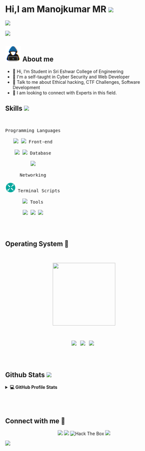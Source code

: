<h1> Hi,I am Manojkumar MR <img src = "https://raw.githubusercontent.com/MartinHeinz/MartinHeinz/master/wave.gif" width = 30px> </h1>
<p align='center'>
</p>

<p>
  <a href="https://github.com/DenverCoder1/readme-typing-svg"><img src="https://readme-typing-svg.herokuapp.com?&font=IBM+Plex+Sans&color=abcdef&size=20&lines=Welcome+to+my+GitHub+Profile!;I'm+a+self-taught+Ethical+Hacker;I'm+a+Computer+Communication+engineer;Web+Developer" /></a>
</p>
<img src="https://user-images.githubusercontent.com/73097560/115834477-dbab4500-a447-11eb-908a-139a6edaec5c.gif">

## <picture><img src = "https://github.com/0xAbdulKhalid/0xAbdulKhalid/raw/main/assets/mdImages/about_me.gif" width = 50px></picture> **About me**


- 👋 Hi, I’m Student in Sri Eshwar College of Engineering
- 💼 I'm a self-taught in Cyber Security and Web Developer
- 💬 Talk to me about Ethical hacking, CTF Challenges, Software Development
- 👯 I am looking to connect with Experts in this field. 

<h2> Skills <img src = "https://media2.giphy.com/media/QssGEmpkyEOhBCb7e1/giphy.gif?cid=ecf05e47a0n3gi1bfqntqmob8g9aid1oyj2wr3ds3mg700bl&rid=giphy.gif" width = 20px> </h2>
<br>
<div>
  <p style="display: inline-block;" align="center">
    <kbd>
      <kbd>Programming Languages</kbd>
      <br>
      <br>
      <img width="30px" src="https://cdn.jsdelivr.net/gh/devicons/devicon/icons/python/python-original.svg" /> 
      <img width="30px" src="https://cdn.jsdelivr.net/gh/devicons/devicon/icons/java/java-plain.svg" /> 
    </kbd>
    <kbd>
      <kbd>Front-end</kbd>
      <br>
      <br>
      <img width="30px" src="https://cdn.jsdelivr.net/gh/devicons/devicon/icons/html5/html5-original.svg" /> 
      <img width="30px" src="https://cdn.jsdelivr.net/gh/devicons/devicon/icons/css3/css3-plain-wordmark.svg" />
    </kbd>
    <kbd>
      <kbd>Database</kbd>
      <br>
      <br>
      <img width="30px" src="https://user-images.githubusercontent.com/40461634/114240226-2f506580-9955-11eb-849b-e2a25117d681.png" />
    </kbd>
    <br>
    <br>
    <kbd>
      <kbd>Networking</kbd>
      <br>
      <br>
      <img width="30px" src="https://github.com/tmusabaika/minimalistic-networking-icons/blob/master/svg/strokes-digital_minima_icons_assorted/minima_router.svg" />
    </kbd>
    <kbd>
      <kbd>Terminal Scripts</kbd>
      <br>
      <br>
      <img width="30px" src="https://cdn.jsdelivr.net/gh/devicons/devicon/icons/bash/bash-original.svg" />
    </kbd>
    <kbd>
      <kbd>Tools</kbd>
      <br>
      <br>
      <img width="30px" src="https://camo.githubusercontent.com/f4f333bf0c6daae6bfd939d8ee129fa504c575fa67c18662a730a983ed87eb15/68747470733a2f2f706f7274737769676765722e6e65742f636f6e74656e742f696d616765732f7376672f69636f6e732f656e74657270726973652e737667" />
      <img width="30px" src="https://cdn.jsdelivr.net/gh/devicons/devicon/icons/vscode/vscode-original.svg" />
      <img width="30px" src="https://cdn.jsdelivr.net/gh/devicons/devicon/icons/pycharm/pycharm-original.svg" />
      
  </kbd>
    
  </p>
</div>
<br>
<br>

<h2> Operating System 🐧 </h2>
<br>
<p align='center'>
<img src="https://media.giphy.com/media/WFZvB7VIXBgiz3oDXE/giphy.gif" width="200" height="200" frameBorder="0" class="giphy-embed" allowFullScreen></img></p>
<br>
<p align='center'>
<img src="https://img.shields.io/badge/Kali-268BEE?style=for-the-badge&logo=kalilinux&logoColor=white">&nbsp;&nbsp;
<img src="https://img.shields.io/badge/Ubuntu-E95420?style=for-the-badge&logo=ubuntu&logoColor=white">&nbsp;&nbsp;
<img src="https://img.shields.io/badge/Windows-0078D6?style=for-the-badge&logo=windows&logoColor=white">&nbsp;&nbsp;
</p>
<br>
<br>

<h2> Github Stats <img src = "https://i.pinimg.com/originals/65/c4/f4/65c4f452571be1261e9c623f7da488ac.gif" width = 20px> </h2>

<details> 
  <summary><b>💻 GitHub Profile Stats</b></summary>
	
![](https://github-readme-stats.vercel.app/api?username=its-me-manoj&theme=graywhite&hide_border=false&include_all_commits=false&count_private=false)
![](https://github-readme-streak-stats.herokuapp.com/?user=its-me-manoj&theme=graywhite&hide_border=false)
![](https://github-readme-stats.vercel.app/api/top-langs/?username=its-me-manoj&theme=graywhite&hide_border=false&include_all_commits=false&count_private=false&layout=compact)
</details>
<br>


<br>
<br>

## Connect with me  🤝

<p align="center">
	<a href=" https://www.linkedin.com/in/manoj-kumar-6939a823b" target="_blank"><img src="https://img.icons8.com/?size=512&id=60ZV_wYC0BM2&format=png" width="50px" /></a>
        <a href="https://github.com/its-me-manoj" target="_blank"><img src="https://img.icons8.com/?size=512&id=iEBcQcM9rnZ9&format=png" width="60px" /></a>
        <a herf="https://app.hackthebox.com/profile/1496377" target="_blank"><img src="http://www.hackthebox.eu/badge/image/1496377" alt="Hack The Box"></a>
        <a href="https://instagram.com/415_f0und?igshid=MzNlNGNkZWQ4Mg==" target="_blank"><img src="https://img.icons8.com/?size=512&id=YtpeVQhQ8USm&format=png" width="60px" /></a>

</p>

<img src="https://user-images.githubusercontent.com/73097560/115834477-dbab4500-a447-11eb-908a-139a6edaec5c.gif">
